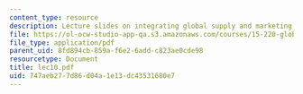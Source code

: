 ```yaml
---
content_type: resource
description: Lecture slides on integrating global supply and marketing chains.
file: https://ol-ocw-studio-app-qa.s3.amazonaws.com/courses/15-220-global-strategy-and-organization-spring-2008/747aeb277d86d04a1e13dc43531680e7_lec10.pdf
file_type: application/pdf
parent_uid: 8fd894cb-859a-f6e2-6add-c823ae0cde98
resourcetype: Document
title: lec10.pdf
uid: 747aeb27-7d86-d04a-1e13-dc43531680e7
---
```

